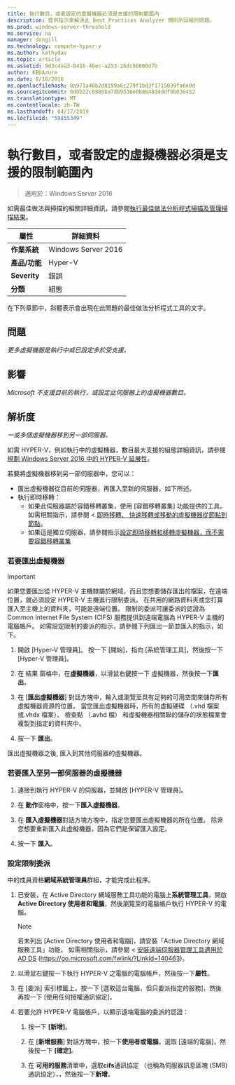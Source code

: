 ```yaml
---
title: 執行數目，或者設定的虛擬機器必須是支援的限制範圍內
description: 提供指示來解決此 Best Practices Analyzer 規則所回報的問題。
ms.prod: windows-server-threshold
ms.service: na
manager: dongill
ms.technology: compute-hyper-v
ms.author: kathydav
ms.topic: article
ms.assetid: 9d3c4aa3-8416-46ec-a253-26dc98088d7b
author: KBDAzure
ms.date: 8/16/2016
ms.openlocfilehash: 8a971a48b2d8199a6c279f1bd3f1715039fa6e0d
ms.sourcegitcommit: 0d0b32c8986ba7db9536e0b8648d4ddf9b03e452
ms.translationtype: MT
ms.contentlocale: zh-TW
ms.lasthandoff: 04/17/2019
ms.locfileid: "59855349"
---
```

# <a name="the-number-of-running-or-configured-virtual-machines-must-be-within-supported-limits"></a>執行數目，或者設定的虛擬機器必須是支援的限制範圍內

>適用於：Windows Server 2016

如需最佳做法與掃描的相關詳細資訊，請參閱[執行最佳做法分析程式掃描及管理掃描結果](https://go.microsoft.com/fwlink/p/?LinkID=223177)。  
  
|屬性|詳細資料|  
|-|-|  
|**作業系統**|Windows Server 2016|  
|**產品/功能**|Hyper-V|  
|**Severity**|錯誤  
|**分類**|組態|  
  
在下列章節中，斜體表示會出現在此問題的最佳做法分析程式工具的文字。  
  
## <a name="issue"></a>問題  
*更多虛擬機器是執行中或已設定多於受支援。*  
  
## <a name="impact"></a>影響  
*Microsoft 不支援目前的執行，或設定此伺服器上的虛擬機器數目。*  
  
## <a name="resolution"></a>解析度  
*一或多個虛擬機器移到另一部伺服器。*  
  
如需 HYPER-V，例如執行中的虛擬機器，數目最大支援的組態詳細資訊，請參閱[規劃 Windows Server 2016 中的 HYPER-V 延展性](../plan/Plan-for-Hyper-V-scalability-in-Windows-Server-2016.md)。  
  
若要將虛擬機器移到另一部伺服器中，您可以：  
  
- 匯出虛擬機器從目前的伺服器，再匯入至新的伺服器，如下所述。   
- 執行即時移轉：   
    - 如果此伺服器屬於容錯移轉叢集，使用 [容錯移轉叢集] 功能提供的工具。 如需相關指示，請參閱 <<c0> [ 即時移轉、 快速移轉或移動的虛擬機器從節點到節點](https://go.microsoft.com/fwlink/?LinkID=181519)。  
    - 如果這是獨立伺服器，請參閱指示[設定即時移轉和移轉虛擬機器，而不需要容錯移轉叢集](https://technet.microsoft.com//library/jj134199(v=ws.11).aspx)  
  
### <a name="to-export-a-virtual-machine"></a>若要匯出虛擬機器  
  
   > [!IMPORTANT]  
   > 如果您要匯出從 HYPER-V 主機隸屬於網域，而且您想要儲存匯出的檔案，在遠端位置，就必須設定 HYPER-V 主機進行限制委派。 在共用的網路資料夾或您打算匯入至主機上的資料夾，可能是遠端位置。 限制的委派可讓委派的認證為 Common Internet File System (CIFS) 服務提供到遠端電腦為 HYPER-V 主機的電腦帳戶。 如需設定限制的委派的指示，請參閱下列匯出一節並匯入的指示，如下。  
  
1.  開啟 \[Hyper-V 管理員\]。 按一下 [開始]，指向 [系統管理工具]，然後按一下 [Hyper-V 管理員]。  
  
2.  在 結果 窗格中，在**虛擬機器**，以滑鼠右鍵按一下 虛擬機器，然後按一下**匯出**。  
  
3.  在 [**匯出虛擬機器**] 對話方塊中，輸入或瀏覽至具有足夠的可用空間來儲存所有虛擬機器資源的位置。 當您匯出虛擬機器時，所有的虛擬硬碟 （.vhd 檔案或.vhdx 檔案）、 檢查點 （.avhd 檔） 和虛擬機器相關聯的儲存的狀態檔案會複製到指定的資料夾中。  
  
4.  按一下 **匯出**。  
  
匯出虛擬機器之後, 匯入到其他伺服器的虛擬機器。  
  
### <a name="to-import-a-virtual-machine-to-another-server"></a>若要匯入至另一部伺服器的虛擬機器  
  
1.  連接到執行 HYPER-V 的伺服器，並開啟 [HYPER-V 管理員]。  
  
2.  在 **動作**窗格中，按一下**匯入虛擬機器**。  
  
3.  在 **匯入虛擬機器**對話方塊方塊中，指定您要匯出虛擬機器的所在位置。 除非您想要重新匯入此虛擬機器，因為它們是保留匯入設定。  
  
4.  按一下 **匯入**。  
  
### <a name="to-configure-constrained-delegation"></a>設定限制委派  
  
中的成員資格**網域系統管理員**群組，才能完成此程序。  
  
1.  已安裝，在 Active Directory 網域服務工具功能的電腦上**系統管理工具**，開啟**Active Directory 使用者和電腦**，然後瀏覽至的電腦帳戶執行 HYPER-V 的電腦。  
  
    > [!NOTE]  
    > 若未列出 [Active Directory 使用者和電腦]，請安裝「Active Directory 網域服務工具」功能。 如需相關指示，請參閱 <<c0> [ 安裝遠端伺服器管理工具適用於 AD DS](https://go.microsoft.com/fwlink/?LinkId=140463) (https://go.microsoft.com/fwlink/?LinkId=140463)。  
  
2.  以滑鼠右鍵按一下執行 HYPER-V 之電腦的電腦帳戶，然後按一下**屬性**。  
  
3.  在 [委派] 索引標籤上，按一下 [選取這台電腦，但只委派指定的服務]，然後再按一下 [使用任何授權通訊協定]。  
  
4.  若要允許 HYPER-V 電腦帳戶，以顯示遠端電腦的委派的認證：  
  
    1.  按一下 **\[新增\]**。  
  
    2.  在 [**新增服務**] 對話方塊中，按一下**使用者或電腦**，選取 [遠端的電腦]，然後按一下 **[確定]**。  
  
    3.  在 **可用的服務**清單中，選取**cifs**通訊協定 （也稱為伺服器訊息區塊 (SMB) 通訊協定），，然後按一下**新增**。  
  
  
  


